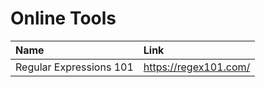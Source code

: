# Online Tools

| Name                          | Link                                                      |
|:------------------------------|:----------------------------------------------------------|
| Regular Expressions 101       | https://regex101.com/                                     |
